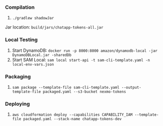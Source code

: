### Compilation
1) `./gradlew shadowJar`

Jar location: `build/jars/chatapp-tokens-all.jar`
 
### Local Testing
1) Start DynamoDB: `docker run -p 8000:8000 amazon/dynamodb-local -jar DynamoDBLocal.jar -sharedDb`
1) Start SAM Local: `sam local start-api -t sam-cli-template.yaml -n local-env-vars.json`

### Packaging
1) `sam package --template-file sam-cli-template.yaml --output-template-file packaged.yaml --s3-bucket nexmo-tokens`

### Deploying
1) `aws cloudformation deploy --capabilities CAPABILITY_IAM --template-file packaged.yaml --stack-name chatapp-tokens-dev`
